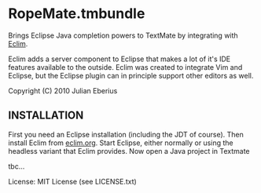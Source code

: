 **RopeMate.tmbundle**
===========================

Brings Eclipse Java completion powers to TextMate by integrating with [Eclim](http://eclim.org/).

Eclim adds a server component to Eclipse that makes a lot of it's IDE features 
available to the outside. Eclim was created to integrate Vim and Eclipse, but the Eclipse plugin can
in principle support other editors as well.

Copyright (C) 2010 Julian Eberius

INSTALLATION
-------------
First you need an Eclipse installation (including the JDT of course).
Then install Eclim from [eclim.org](eclim.org). 
Start Eclipse, either normally or using the headless variant that Eclim provides.
Now open a Java project in Textmate

tbc...


License: 
MIT License (see LICENSE.txt)